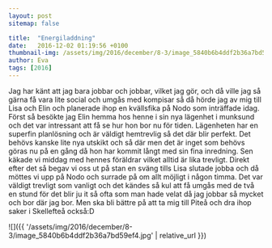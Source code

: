 ```yaml
---
layout: post
sitemap: false

title:  "Energiladdning"
date:   2016-12-02 01:19:56 +0100
thumbnail-img: /assets/img/2016/december/8-3/image_5840b6b4ddf2b36a7bd59ef4.jpg
author: Eva
tags: [2016]
---
```


Jag har känt att jag bara jobbar och jobbar, vilket jag gör, och då ville jag så gärna få vara lite social och umgås med kompisar så då hörde jag av mig till Lisa och Elin och planerade ihop en kvällsfika på Nodo som inträffade idag. Först så besökte jag Elin hemma hos henne i sin nya lägenhet i munksund och det var intressant att få se hur hon bor nu för tiden. Lägenheten har en superfin planlösning och är väldigt hemtrevlig så det där blir perfekt. Det behövs kanske lite nya utskikt och så där men det är inget som behövs göras nu på en gång då hon har kommit långt med sin fina inredning. Sen käkade vi middag med hennes föräldrar vilket alltid är lika trevligt. Direkt efter det så begav vi oss ut på stan en sväng tills Lisa slutade jobba och då möttes vi upp på Nodo och surrade på om allt möjligt i någon timma. Det var väldigt trevligt som vanligt och det kändes så kul att få umgås med de två en stund för det blir ju it så ofta som man hade velat då jag jobbar så mycket och bor där jag bor. Men ska bli bättre på att ta mig till Piteå och dra ihop saker i Skellefteå också:D

![]({{ '/assets/img/2016/december/8-3/image_5840b6b4ddf2b36a7bd59ef4.jpg'  | relative_url }})

